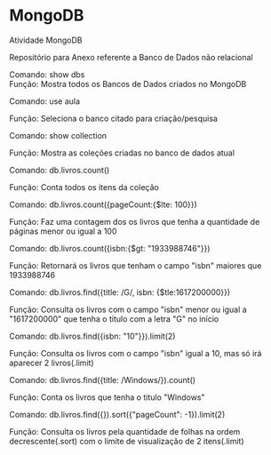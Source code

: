 # MongoDB
Atividade MongoDB

Repositório para Anexo referente a Banco de Dados não relacional 

Comando: show dbs <br>
Função: Mostra todos os Bancos de Dados criados no MongoDB 

Comando: use aula

Função: Seleciona o banco citado para criação/pesquisa 

Comando: show collection

Função: Mostra as coleções criadas no banco de dados atual 

Comando: db.livros.count()

Função: Conta todos os itens da coleção 

Comando: db.livros.count({pageCount:{$lte: 100}})

Função: Faz uma contagem dos os livros que tenha a quantidade de páginas menor ou igual a 100

Comando: db.livros.count({isbn:{$gt: "1933988746"}})

Função: Retornará os livros que tenham o campo "isbn" maiores que 1933988746 

Comando: db.livros.find({title: /G/, isbn: {$tle:1617200000}})

Função: Consulta os livros com o campo "isbn" menor ou igual a "1617200000" que tenha o titulo com a letra "G" no início

Comando: db.livros.find({isbn: "10"}}).limit(2)

Função: Consulta os livros com o campo "isbn" igual a 10, mas só irá aparecer 2 livros(.limit) 

Comando: db.livros.find({title: /Windows/}).count()

Função: Conta os livros que tenha o titulo "Windows"

Comando: db.livros.find({}).sort({"pageCount": -1}).limit(2)

Função: Consulta os livros pela quantidade de folhas na ordem decrescente(.sort) com o limite de visualização de 2 itens(.limit)
